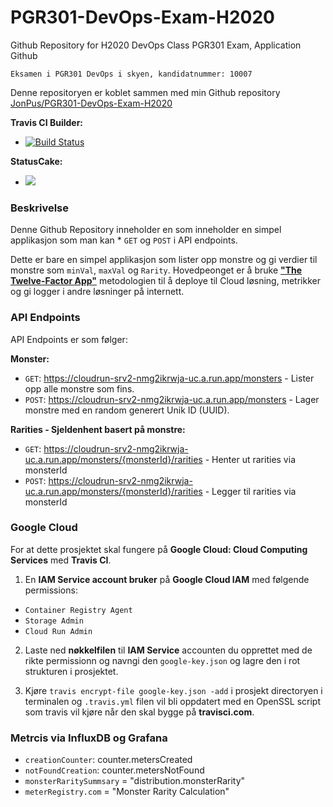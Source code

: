 # PGR301-DevOps-Exam-H2020
Github Repository for H2020 DevOps Class PGR301 Exam, Application Github

`Eksamen i PGR301 DevOps i skyen, kandidatnummer: 10007`

Denne repositoryen er koblet sammen med min Github repository [JonPus/PGR301-DevOps-Exam-H2020](https://github.com/JonPus/PGR301-DevOps-Exam-H2020)

**Travis CI Builder:**  
- [![Build Status](https://travis-ci.com/JonPus/PGR301-DevOps-Exam-H2020.svg?token=WNYDyxATS1ezQLqAT1RT&branch=master)](https://travis-ci.com/JonPus/PGR301-DevOps-Exam-H2020)

**StatusCake:**
- <a href="https://www.statuscake.com" title="Website Uptime Monitoring"><img src="https://app.statuscake.com/button/index.php?Track=5745939&Days=1&Design=2" /></a>

### Beskrivelse
Denne Github Repository inneholder en som inneholder en simpel applikasjon som man kan * `GET` og `POST` i API endpoints.

Dette er bare en simpel applikasjon som lister opp monstre og gi verdier til monstre som `minVal`, `maxVal` og `Rarity`. Hovedpeonget er å bruke [**"The Twelve-Factor App"**](https://12factor.net/) metodologien til å deploye til Cloud løsning, metrikker og gi logger i andre løsninger på internett. 

### API Endpoints
API Endpoints er som følger:

**Monster:**
- `GET`: https://cloudrun-srv2-nmg2ikrwja-uc.a.run.app/monsters - Lister opp alle monstre som fins.
- `POST`: https://cloudrun-srv2-nmg2ikrwja-uc.a.run.app/monsters - Lager monstre med en random generert Unik ID (UUID).

**Rarities - Sjeldenhent basert på monstre:**
- `GET`: https://cloudrun-srv2-nmg2ikrwja-uc.a.run.app/monsters/{monsterId}/rarities - Henter ut rarities via monsterId
- `POST`: https://cloudrun-srv2-nmg2ikrwja-uc.a.run.app/monsters/{monsterId}/rarities - Legger til rarities via monsterId

### Google Cloud 

For at dette prosjektet skal fungere på **Google Cloud: Cloud Computing Services** med **Travis CI**.

1. En **IAM Service account bruker** på **Google Cloud IAM** med følgende permissions:
  - `Container Registry Agent`
  - `Storage Admin`
  - `Cloud Run Admin`
  
2. Laste ned **nøkkelfilen** til **IAM Service** accounten du opprettet med de rikte permissionn og navngi den `google-key.json` og lagre den i rot strukturen i prosjektet.

3. Kjøre `travis encrypt-file google-key.json -add` i prosjekt directoryen i terminalen og ``.travis.yml`` filen vil bli oppdatert med en OpenSSL script som travis vil kjøre når den skal bygge på **travisci.com**.

### Metrcis via InfluxDB og Grafana

- `creationCounter`: counter.metersCreated
- `notFoundCreation`: counter.metersNotFound
- `monsterRaritySummsary` = "distribution.monsterRarity"
- `meterRegistry.com` = "Monster Rarity Calculation"
